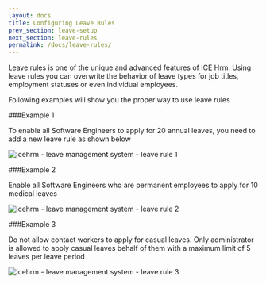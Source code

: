 ```yaml
---
layout: docs
title: Configuring Leave Rules
prev_section: leave-setup
next_section: leave-rules
permalink: /docs/leave-rules/
---
```


Leave rules is one of the unique and advanced features of ICE Hrm. Using leave rules you can overwrite 
the behavior of leave types for job titles, employment statuses or even individual employees.

Following examples will show you the proper way to use leave rules

###Example 1

<div class="note info">
  <p>
  To enable all Software Engineers to apply for 20 annual leaves, you need to add a new leave rule as shown below
  </p>
</div>

![icehrm - leave management system - leave rule 1](https://icehrm.s3.amazonaws.com/images/blog-images/leave-rule1.png)

###Example 2

<div class="note info">
  <p>
  Enable all Software Engineers who are permanent employees to apply for 10 medical leaves
  </p>
</div>

![icehrm - leave management system - leave rule 2](https://icehrm.s3.amazonaws.com/images/blog-images/leave-rule2.png)

###Example 3

<div class="note info">
  <p>
  Do not allow contact workers to apply for casual leaves. Only administrator is allowed to apply casual leaves behalf of them with a maximum limit of 5 leaves per leave period
  </p>
</div>

![icehrm - leave management system - leave rule 3](https://icehrm.s3.amazonaws.com/images/blog-images/leave-rule3.png)